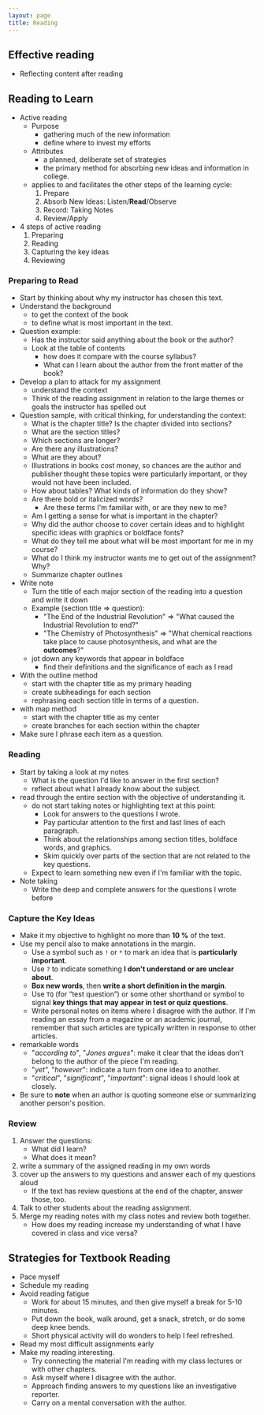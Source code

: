 ```yaml
---
layout: page
title: Reading
---
```


## Effective reading

* Reflecting content after reading

## Reading to Learn

* Active reading
    * Purpose
        * gathering much of the new information
        * define where to invest my efforts
    * Attributes
        * a planned, deliberate set of strategies
        * the primary method for absorbing new ideas and information in college.
    * applies to and facilitates the other steps of the learning cycle:
        1. Prepare
        2. Absorb New Ideas: Listen/**Read**/Observe
        3. Record: Taking Notes
        4. Review/Apply
*  4 steps of active reading
    1. Preparing
    2. Reading
    3. Capturing the key ideas
    4. Reviewing

### Preparing to Read

* Start by thinking about why my instructor has chosen this text.
* Understand the background
    * to get the context of the book
    * to define what is most important in the text.
* Question example:
    * Has the instructor said anything about the book or the author?
    * Look at the table of contents
        * how does it compare with the course syllabus?
        * What can I learn about the author from the front matter of the book?
* Develop a plan to attack for my assignment
    * understand the context
    * Think of the reading assignment in relation to the large themes or
      goals the instructor has spelled out
* Question sample, with critical thinking, for understanding the context:
    * What is the chapter title? Is the chapter divided into sections?
    * What are the section titles?
    * Which sections are longer?
    * Are there any illustrations?
    * What are they about?
    * Illustrations in books cost money, so chances are the author and
      publisher thought these topics were particularly important,
      or they would not have been included.
    * How about tables? What kinds of information do they show?
    * Are there bold or italicized words?
        * Are these terms I'm familiar with, or are they new to me?
    * Am I getting a sense for what is important in the chapter?
    * Why did the author choose to cover certain ideas and
      to highlight specific ideas with graphics or boldface fonts?
    * What do they tell me about what will be most important for me in my course?
    * What do I think my instructor wants me to get out of the assignment? Why?
    * Summarize chapter outlines
* Write note
    * Turn the title of each major section of the reading into a question and write it down
    * Example (section title => question):
         * "The End of the Industrial Revolution" => "What caused the Industrial Revolution to end?"
         * "The Chemistry of Photosynthesis" => "What chemical reactions take place to
cause photosynthesis, and what are the **outcomes**?"
    * jot down any keywords that appear in boldface
         * find their definitions and the significance of each as I read
* With the outline method
    * start with the chapter title as my primary heading
    * create subheadings for each section
    * rephrasing each section title in terms of a question.
* with map method
    * start with the chapter title as my center
    * create branches for each section within the chapter
* Make sure I phrase each item as a question.

### Reading

* Start by taking a look at my notes
    * What is the question I'd like to answer in the first section?
    * reflect about what I already know about the subject.
* read through the entire section with the objective of understanding it.
    * do not start taking notes or highlighting text at this point:
        * Look for answers to the questions I wrote.
        * Pay particular attention to the first and last lines of each paragraph.
        * Think about the relationships among section titles, boldface words, and graphics.
        * Skim quickly over parts of the section that are not related to the key questions.
    * Expect to learn something new even if I'm familiar with the topic.
* Note taking
    * Write the deep and complete answers for the questions I wrote before

### Capture the Key Ideas

* Make it my objective to highlight no more than **10 %** of the text.
* Use my pencil also to make annotations in the margin.
    * Use a symbol such as `!` or `*` to mark an idea that is **particularly important**.
    * Use `?` to indicate something **I don't understand or are unclear about**.
    * **Box new words**, then **write a short definition in the margin**.
    * Use `TQ` (for “test question”) or some other shorthand
      or symbol to signal **key things that may appear in test or quiz questions**.
    * Write personal notes on items where I disagree with the author.
  If I'm reading an essay from a magazine or an academic journal,
   remember that such articles are typically
  written in response to other articles.
* remarkable words
    * "_according to_", "_Jones argues_":
      make it clear that the ideas don’t belong to the author of the
      piece I'm reading.
    * "_yet_", "_however_": indicate a turn from one idea to another.
    * "_critical_", "_significant_", "_important_": signal ideas I should look at closely.
* Be sure to **note** when an author is quoting someone else or summarizing another person's position.

### Review

1. Answer the questions:
    * What did I learn?
    * What does it mean?
2. write a summary of the assigned reading in my own words
3. cover up the answers to my questions and answer each of my questions aloud
    * If the text has review questions at the end of the chapter, answer those, too.
4. Talk to other students about the reading assignment.
5. Merge my reading notes with my class notes and review both together.
    * How does my reading increase my understanding of what I have covered in class and vice versa?


## Strategies for Textbook Reading

* Pace myself
* Schedule my reading
* Avoid reading	fatigue
    * Work for about 15 minutes, and then give myself a break for 5-10 minutes.
    * Put down the book, walk around, get a snack, stretch, or do some deep knee bends.
    * Short physical activity will do wonders to help I feel refreshed.
* Read my most difficult assignments early
* Make my reading interesting.
    * Try connecting the material I'm reading with my class lectures or with other chapters.
    * Ask myself where I disagree with the author.
    * Approach finding answers to my questions like an investigative reporter.
    * Carry on a mental conversation with the author.

